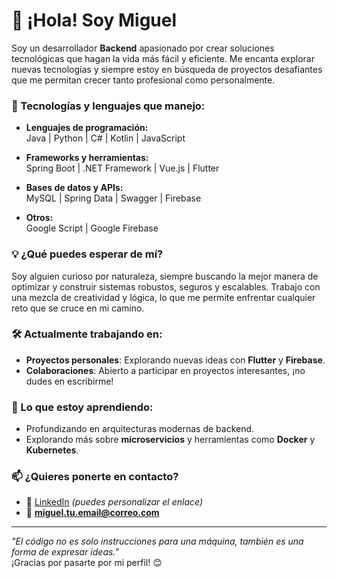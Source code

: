 # 👋 ¡Hola! Soy Miguel  

Soy un desarrollador **Backend** apasionado por crear soluciones tecnológicas que hagan la vida más fácil y eficiente. Me encanta explorar nuevas tecnologías y siempre estoy en búsqueda de proyectos desafiantes que me permitan crecer tanto profesional como personalmente.  

### 🚀 Tecnologías y lenguajes que manejo:  
- **Lenguajes de programación:**  
  Java | Python | C# | Kotlin | JavaScript  

- **Frameworks y herramientas:**  
  Spring Boot | .NET Framework | Vue.js | Flutter  

- **Bases de datos y APIs:**  
  MySQL | Spring Data | Swagger | Firebase  

- **Otros:**  
  Google Script | Google Firebase  

### 💡 ¿Qué puedes esperar de mí?  
Soy alguien curioso por naturaleza, siempre buscando la mejor manera de optimizar y construir sistemas robustos, seguros y escalables. Trabajo con una mezcla de creatividad y lógica, lo que me permite enfrentar cualquier reto que se cruce en mi camino.  

### 🛠️ Actualmente trabajando en:  
- **Proyectos personales**: Explorando nuevas ideas con **Flutter** y **Firebase**.  
- **Colaboraciones**: Abierto a participar en proyectos interesantes, ¡no dudes en escribirme!  

### 🌱 Lo que estoy aprendiendo:  
- Profundizando en arquitecturas modernas de backend.  
- Explorando más sobre **microservicios** y herramientas como **Docker** y **Kubernetes**.  

### 📫 ¿Quieres ponerte en contacto?  
- 💼 [LinkedIn](https://www.linkedin.com) *(puedes personalizar el enlace)*  
- 📧 **miguel.tu.email@correo.com**  

---

_"El código no es solo instrucciones para una máquina, también es una forma de expresar ideas."_  
¡Gracias por pasarte por mi perfil! 😊

